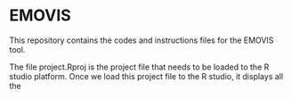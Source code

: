 # EMOVIS

This repository contains the codes and instructions files for the EMOVIS tool. 

The file project.Rproj is the project file that needs to be loaded to the R studio platform. Once we load this project file to the R studio, it displays all the  
<!--stackedit_data:
eyJoaXN0b3J5IjpbLTU0MTYyNTc3NSw0OTcwNTc3NDFdfQ==
-->